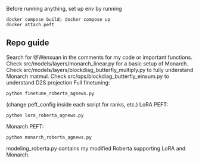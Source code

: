 Before running anything, set up env by running 
```
docker compose build; docker compose up 
docker attach peft 
```

## Repo guide
Search for @Wenxuan in the comments for my code or important functions.
Check src/models/layers/monarch_linear.py for a basic setup of Monarch.
Check src/models/layers/blockdiag_butterfly_multiply.py to fully understand Monarch matmul.
Check src/ops/blockdiag_butterfly_einsum.py to understand D2S projection
Full finetuning: 
```
python finetune_roberta_agnews.py 
```
(change peft_config inside each script for ranks, etc.)
LoRA PEFT: 
```
python lora_roberta_agnews.py 
```
Monarch PEFT: 
``` 
python monarch_roberta_agnews.py 
```
modeling_roberta.py contains my modified Roberta supporting LoRA and Monarch.